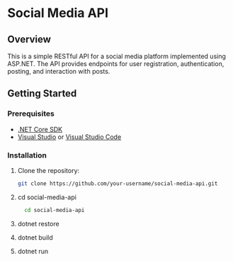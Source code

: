 # Social Media API

## Overview

This is a simple RESTful API for a social media platform implemented using ASP.NET. The API provides endpoints for user registration, authentication, posting, and interaction with posts.

## Getting Started

### Prerequisites

- [.NET Core SDK](https://dotnet.microsoft.com/download)
- [Visual Studio](https://visualstudio.microsoft.com/) or [Visual Studio Code](https://code.visualstudio.com/)

### Installation

1. Clone the repository:

   ```bash
   git clone https://github.com/your-username/social-media-api.git
2. cd social-media-api
    ```bash
      cd social-media-api
4. dotnet restore
5. dotnet build
6. dotnet run



